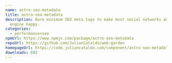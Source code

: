 ```yaml
---
name: astro-seo-metadata
title: astro-seo-metadata
description: Bare minimum SEO meta tags to make most social networks and Google
  engine happy.
categories:
  - performance+seo
npmUrl: https://www.npmjs.com/package/astro-seo-metadata
repoUrl: https://github.com/JulianCataldo/web-garden
homepageUrl: https://code.juliancataldo.com/component/astro-seo-metadata
downloads: 692
---
```

